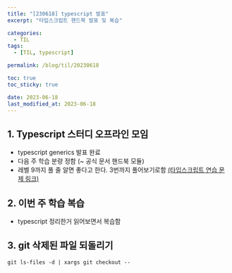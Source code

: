 ```yaml
---
title: "[230618] typescript 발표"
excerpt: "타입스크립트 핸드북 발표 및 복습"

categories:
  - TIL
tags:
  - [TIL, typescript]

permalink: /blog/til/20230618

toc: true
toc_sticky: true

date: 2023-06-18
last_modified_at: 2023-06-18
---
```


## 1. Typescript 스터디 오프라인 모임

- typescript generics 발표 완료
- 다음 주 학습 분량 정함 (~ 공식 문서 핸드북 모듈)
- 레벨 9까지 풀 줄 알면 좋다고 한다. 3번까지 풀어보기로함 [(타입스크립트 연습 문제 링크)](https://typescript-exercises.github.io/#exercise=1&file=%2Findex.ts)

## 2. 이번 주 학습 복습

- typescript 정리한거 읽어보면서 복습함

## 3. git 삭제된 파일 되돌리기

`git ls-files -d | xargs git checkout --`
